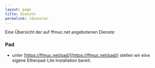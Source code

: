 ```yaml
---
layout: page
title: Dienste
permalink: /dienste/
---
```


Eine Übersicht der auf ffmuc.net angebotenen Dienste:

### Pad
  * unter [https://ffmuc.net/pad/](https://ffmuc.net/pad/) stellen wir eine eigene Etherpad-Lite Installation bereit.
